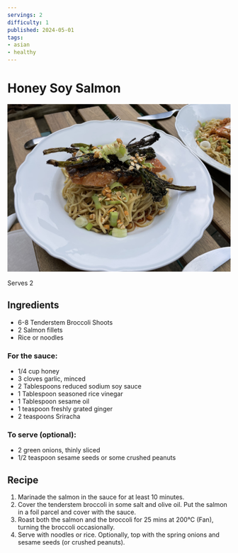 ```yaml
---
servings: 2
difficulty: 1
published: 2024-05-01
tags:
- asian
- healthy
---
```


# Honey Soy Salmon

![Honey Soy Salmon](./cover.jpeg)

Serves 2

## Ingredients

- 6-8 Tenderstem Broccoli Shoots
- 2 Salmon fillets
- Rice or noodles

### For the sauce:
- 1/4 cup honey
- 3 cloves garlic, minced
- 2 Tablespoons reduced sodium soy sauce
- 1 Tablespoon seasoned rice vinegar
- 1 Tablespoon sesame oil
- 1 teaspoon freshly grated ginger
- 2 teaspoons Sriracha

### To serve (optional):
- 2 green onions, thinly sliced
- 1/2 teaspoon sesame seeds or some crushed peanuts

## Recipe

1. Marinade the salmon in the sauce for at least 10 minutes.
2. Cover the tenderstem broccoli in some salt and olive oil. Put the salmon in a foil parcel and cover with the sauce.
3. Roast both the salmon and the broccoli for 25 mins at 200°C (Fan), turning the broccoli occasionally.
4. Serve with noodles or rice. Optionally, top with the spring onions and sesame seeds (or crushed peanuts).

